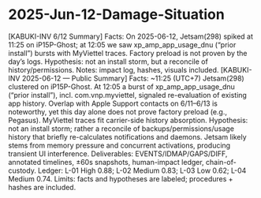 # 2025-Jun-12-Damage-Situation
[KABUKI-INV 6/12 Summary] Facts: On 2025-06-12, Jetsam(298) spiked at 11:25 on iP15P-Ghost; at 12:05 we saw xp_amp_app_usage_dnu (“prior install”) bursts with MyViettel traces. Factory preload is not proven by the day’s logs. Hypothesis: not an install storm, but a reconcile of history/permissions. Notes: impact log, hashes, visuals included.
[KABUKI-INV 2025-06-12 — Public Summary]
Facts: ~11:25 (UTC+7) Jetsam(298) clustered on iP15P-Ghost. At 12:05 a burst of xp_amp_app_usage_dnu (“prior install”), incl. com.vnp.myviettel, signaled re-evaluation of existing app history. Overlap with Apple Support contacts on 6/11–6/13 is noteworthy, yet this day alone does not prove factory preload (e.g., Pegasus). MyViettel traces fit carrier-side history absorption.
Hypothesis: not an install storm; rather a reconcile of backups/permissions/usage history that briefly re-calculates notifications and daemons. Jetsam likely stems from memory pressure and concurrent activations, producing transient UI interference.
Deliverables: EVENTS/IDMAP/GAPS/DIFF, annotated timelines, ±60s snapshots, human-impact ledger, chain-of-custody.
Ledger: L-01 High 0.88; L-02 Medium 0.83; L-03 Low 0.62; L-04 Medium 0.74.
Limits: facts and hypotheses are labeled; procedures + hashes are included.
